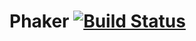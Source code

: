 # Phaker [![Build Status](https://secure.travis-ci.org/gevans/phaker.png)](http://travis-ci.org/gevans/phaker)